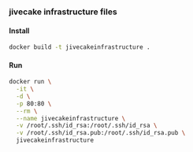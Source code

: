 ### jivecake infrastructure files


#### Install

```sh
docker build -t jivecakeinfrastructure .
```

#### Run

```sh
docker run \
  -it \
  -d \
  -p 80:80 \
  --rm \
  --name jivecakeinfrastructure \
  -v /root/.ssh/id_rsa:/root/.ssh/id_rsa \
  -v /root/.ssh/id_rsa.pub:/root/.ssh/id_rsa.pub \
  jivecakeinfrastructure
```
